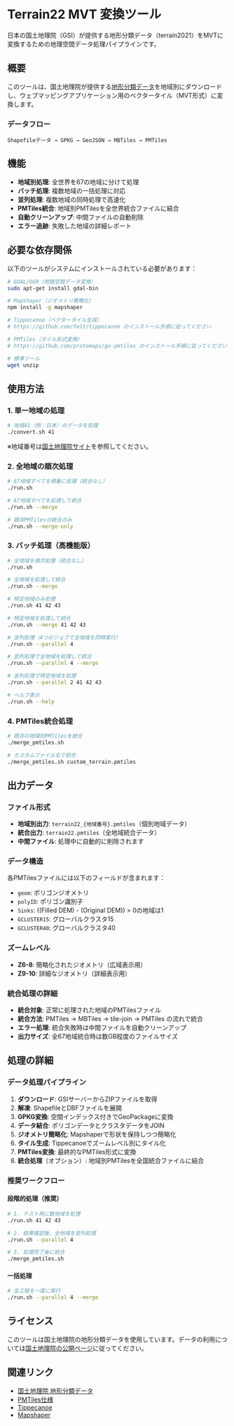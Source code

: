 # Terrain22 MVT 変換ツール

日本の国土地理院（GSI）が提供する地形分類データ（terrain2021）をMVTに変換するための地理空間データ処理パイプラインです。

## 概要

このツールは、国土地理院が提供する[地形分類データ](https://gisstar.gsi.go.jp/terrain2021/)を地域別にダウンロードし、ウェブマッピングアプリケーション用のベクタータイル（MVT形式）に変換します。

### データフロー
```
Shapefileデータ → GPKG → GeoJSON → MBTiles → PMTiles
```

## 機能

- **地域別処理**: 全世界を67の地域に分けて処理
- **バッチ処理**: 複数地域の一括処理に対応
- **並列処理**: 複数地域の同時処理で高速化
- **PMTiles統合**: 地域別PMTilesを全世界統合ファイルに結合
- **自動クリーンアップ**: 中間ファイルの自動削除
- **エラー追跡**: 失敗した地域の詳細レポート

## 必要な依存関係

以下のツールがシステムにインストールされている必要があります：

```bash
# GDAL/OGR（地理空間データ変換）
sudo apt-get install gdal-bin

# Mapshaper（ジオメトリ簡略化）
npm install -g mapshaper

# Tippecanoe（ベクタータイル生成）
# https://github.com/felt/tippecanoe のインストール手順に従ってください

# PMTiles（タイル形式変換）
# https://github.com/protomaps/go-pmtiles のインストール手順に従ってください

# 標準ツール
wget unzip
```

## 使用方法

### 1. 単一地域の処理

```bash
# 地域41（例：日本）のデータを処理
./convert.sh 41
```

※地域番号は[国土地理院サイト](https://gisstar.gsi.go.jp/terrain2021/)を参照してください。

### 2. 全地域の順次処理

```bash
# 67地域すべてを順番に処理（統合なし）
./run.sh

# 67地域すべてを処理して統合
./run.sh --merge

# 既存PMTilesの統合のみ
./run.sh --merge-only
```

### 3. バッチ処理（高機能版）

```bash
# 全地域を順次処理（統合なし）
./run.sh

# 全地域を処理して統合
./run.sh --merge

# 特定地域のみ処理
./run.sh 41 42 43

# 特定地域を処理して統合
./run.sh --merge 41 42 43

# 並列処理（4つのジョブで全地域を同時実行）
./run.sh --parallel 4

# 並列処理で全地域を処理して統合
./run.sh --parallel 4 --merge

# 並列処理で特定地域を処理
./run.sh --parallel 2 41 42 43

# ヘルプ表示
./run.sh --help
```

### 4. PMTiles統合処理

```bash
# 既存の地域別PMTilesを統合
./merge_pmtiles.sh

# カスタムファイル名で統合
./merge_pmtiles.sh custom_terrain.pmtiles
```

## 出力データ

### ファイル形式
- **地域別出力**: `terrain22_{地域番号}.pmtiles`（個別地域データ）
- **統合出力**: `terrain22.pmtiles`（全地域統合データ）
- **中間ファイル**: 処理中に自動的に削除されます

### データ構造
各PMTilesファイルには以下のフィールドが含まれます：
- `geom`: ポリゴンジオメトリ
- `polyID`: ポリゴン識別子
- `Sinks`: ((Filled DEM) - (Original DEM)) > 0の地域は1
- `GCLUSTER15`: グローバルクラスタ15
- `GCLUSTER40`: グローバルクラスタ40

### ズームレベル
- **Z6-8**: 簡略化されたジオメトリ（広域表示用）
- **Z9-10**: 詳細なジオメトリ（詳細表示用）

### 統合処理の詳細
- **統合対象**: 正常に処理された地域のPMTilesファイル
- **統合方法**: PMTiles → MBTiles → tile-join → PMTiles の流れで統合
- **エラー処理**: 統合失敗時は中間ファイルを自動クリーンアップ
- **出力サイズ**: 全67地域統合時は数GB程度のファイルサイズ

## 処理の詳細

### データ処理パイプライン

1. **ダウンロード**: GSIサーバーからZIPファイルを取得
2. **解凍**: ShapefileとDBFファイルを展開
3. **GPKG変換**: 空間インデックス付きでGeoPackageに変換
4. **データ結合**: ポリゴンデータとクラスタデータをJOIN
5. **ジオメトリ簡略化**: Mapshaperで形状を保持しつつ簡略化
6. **タイル生成**: Tippecanoeでズームレベル別にタイル化
7. **PMTiles変換**: 最終的なPMTiles形式に変換
8. **統合処理**（オプション）: 地域別PMTilesを全国統合ファイルに結合

### 推奨ワークフロー

#### 段階的処理（推奨）
```bash
# 1. テスト用に数地域を処理
./run.sh 41 42 43

# 2. 結果確認後、全地域を並列処理
./run.sh --parallel 4

# 3. 処理完了後に統合
./merge_pmtiles.sh
```

#### 一括処理
```bash
# 全工程を一度に実行
./run.sh --parallel 4 --merge
```

## ライセンス

このツールは国土地理院の地形分類データを使用しています。データの利用については[国土地理院の公開ページ](https://gisstar.gsi.go.jp/terrain2021/)に従ってください。

## 関連リンク

- [国土地理院 地形分類データ](https://gisstar.gsi.go.jp/terrain2021/)
- [PMTiles仕様](https://github.com/protomaps/PMTiles)
- [Tippecanoe](https://github.com/felt/tippecanoe)
- [Mapshaper](https://github.com/mbloch/mapshaper)